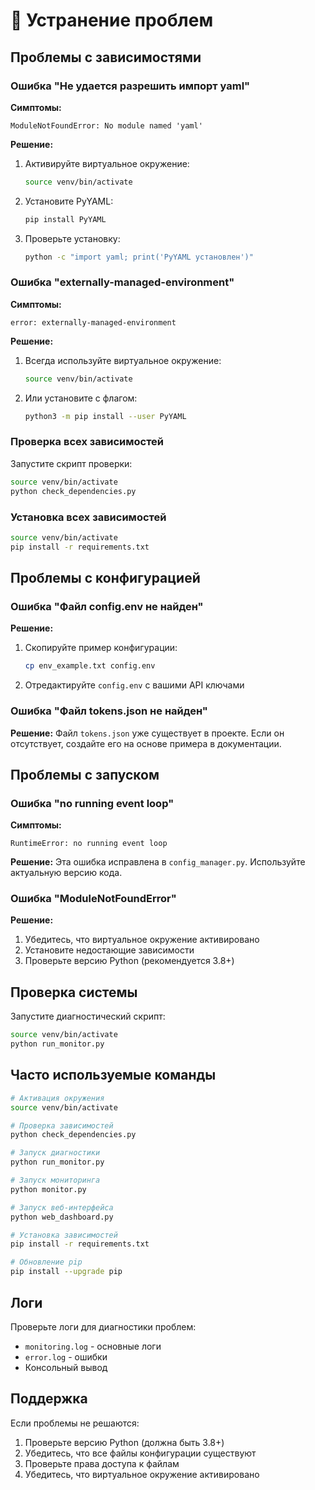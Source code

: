 # 🔧 Устранение проблем

## Проблемы с зависимостями

### Ошибка "Не удается разрешить импорт yaml"

**Симптомы:**
```
ModuleNotFoundError: No module named 'yaml'
```

**Решение:**
1. Активируйте виртуальное окружение:
   ```bash
   source venv/bin/activate
   ```

2. Установите PyYAML:
   ```bash
   pip install PyYAML
   ```

3. Проверьте установку:
   ```bash
   python -c "import yaml; print('PyYAML установлен')"
   ```

### Ошибка "externally-managed-environment"

**Симптомы:**
```
error: externally-managed-environment
```

**Решение:**
1. Всегда используйте виртуальное окружение:
   ```bash
   source venv/bin/activate
   ```

2. Или установите с флагом:
   ```bash
   python3 -m pip install --user PyYAML
   ```

### Проверка всех зависимостей

Запустите скрипт проверки:
```bash
source venv/bin/activate
python check_dependencies.py
```

### Установка всех зависимостей

```bash
source venv/bin/activate
pip install -r requirements.txt
```

## Проблемы с конфигурацией

### Ошибка "Файл config.env не найден"

**Решение:**
1. Скопируйте пример конфигурации:
   ```bash
   cp env_example.txt config.env
   ```

2. Отредактируйте `config.env` с вашими API ключами

### Ошибка "Файл tokens.json не найден"

**Решение:**
Файл `tokens.json` уже существует в проекте. Если он отсутствует, создайте его на основе примера в документации.

## Проблемы с запуском

### Ошибка "no running event loop"

**Симптомы:**
```
RuntimeError: no running event loop
```

**Решение:**
Эта ошибка исправлена в `config_manager.py`. Используйте актуальную версию кода.

### Ошибка "ModuleNotFoundError"

**Решение:**
1. Убедитесь, что виртуальное окружение активировано
2. Установите недостающие зависимости
3. Проверьте версию Python (рекомендуется 3.8+)

## Проверка системы

Запустите диагностический скрипт:
```bash
source venv/bin/activate
python run_monitor.py
```

## Часто используемые команды

```bash
# Активация окружения
source venv/bin/activate

# Проверка зависимостей
python check_dependencies.py

# Запуск диагностики
python run_monitor.py

# Запуск мониторинга
python monitor.py

# Запуск веб-интерфейса
python web_dashboard.py

# Установка зависимостей
pip install -r requirements.txt

# Обновление pip
pip install --upgrade pip
```

## Логи

Проверьте логи для диагностики проблем:
- `monitoring.log` - основные логи
- `error.log` - ошибки
- Консольный вывод

## Поддержка

Если проблемы не решаются:
1. Проверьте версию Python (должна быть 3.8+)
2. Убедитесь, что все файлы конфигурации существуют
3. Проверьте права доступа к файлам
4. Убедитесь, что виртуальное окружение активировано 